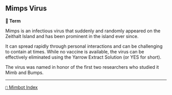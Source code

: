 ## Mimps Virus

**📑 Term**

Mimps is an infectious virus that suddenly and randomly appeared on the Zeithalt Island and has been prominent in the island ever since.

It can spread rapidly through personal interactions and can be challenging to contain at times. While no vaccine is available, the virus can be effectively eliminated using the Yarrow Extract Solution (or YES for short).

The virus was named in honor of the first two researchers who studied it Mimb and Bumps.


-----
[`📑` Mimbot Index](<https://zeithalt.github.io/r/#a4e0>)
<!---
keywords: virus, yes, mimb, bumps
-->